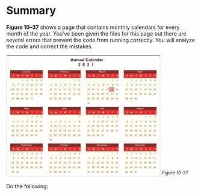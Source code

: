 # Summary

**Figure 10–37** shows a page that contains monthly calendars for every month of the year. You’ve been given the files for this page but there are several errors that prevent the code from running correctly. You will analyze the code and correct the mistakes.

![A page depicts the annual calendar of 2021 is displayed.](../assets/AXA7fSxbTiOeyf2qLW0l.png)
<sup>*Figure 10-37*</sup>

Do the following: